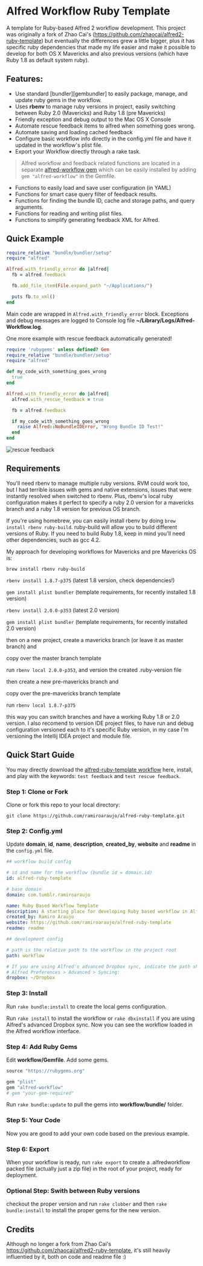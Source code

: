 # Alfred Workflow Ruby Template

A template for Ruby-based Alfred 2 workflow development. This project was originally a fork of Zhao Cai's (https://github.com/zhaocai/alfred2-ruby-template) but eventually the differences grew a little bigger, plus it has specific ruby dependencies that made my life easier and make it possible to develop for both OS X Mavericks and also previous versions (which have Ruby 1.8 as default system ruby).

## Features:

* Use standard [bundler][gembundler] to easily package, manage, and update ruby gems in the workflow.
* Uses **rbenv** to manage ruby versions in project, easily switching between Ruby 2.0 (Mavericks) and Ruby 1.8 (pre Mavericks)
* Friendly exception and debug output to the Mac OS X Console
* Automate rescue feedback items to alfred when something goes wrong.
* Automate saving and loading cached feedback
* Configure basic workflow info directly in the config.yml file and have it updated in the workflow's plist file.
* Export your Workflow directly through a rake task.

> Alfred workflow and feedback related functions are located in a separate [alfred-workflow gem]( https://github.com/zhaocai/alfred-workflow ) which can be easily installed by adding `gem "alfred-workflow"` in the Gemfile.

* Functions to easily load and save user configuration (in YAML)
* Functions for smart case query filter of feedback results.
* Functions for finding the bundle ID, cache and storage paths, and query arguments.
* Functions for reading and writing plist files.
* Functions to simplify generating feedback XML for Alfred.


## Quick Example

```ruby
require_relative "bundle/bundler/setup"
require "alfred"

Alfred.with_friendly_error do |alfred|
  fb = alfred.feedback

  fb.add_file_item(File.expand_path "~/Applications/")

  puts fb.to_xml()
end
```

Main code are wrapped in `Alfred.with_friendly_error` block. Exceptions and debug messages are logged to Console log file **~/Library/Logs/Alfred-Workflow.log**.

One more example with rescue feedback automatically generated!

```ruby
require 'rubygems' unless defined? Gem
require_relative "bundle/bundler/setup"
require "alfred"

def my_code_with_something_goes_wrong
  true
end

Alfred.with_friendly_error do |alfred|
  alfred.with_rescue_feedback = true

  fb = alfred.feedback

  if my_code_with_something_goes_wrong
    raise Alfred::NoBundleIDError, "Wrong Bundle ID Test!"
  end
end
```

![rescue feedback](https://raw.github.com/ramiroaraujo/alfred-ruby-template/master/screenshots/rescue%20feedback.png)


## Requirements

You'll need rbenv to manage multiple ruby versions. RVM could work too, but I had terrible issues with gems and native extensions, issues that were instantly resolved when switched to rbenv. Plus, rbenv's local ruby configuration makes it perfect to specify a ruby 2.0 version for a mavericks branch and a ruby 1.8 version for previous OS branch.

If you're using homebrew, you can easily install rbenv by doing ```brew install rbenv ruby-build```. ruby-build will allow you to build different versions of Ruby. If you need to build Ruby 1.8, keep in mind you'll need other dependencies, such as gcc 4.2.

My approach for developing workflows for Mavericks and pre Mavericks OS is:

```brew install rbenv ruby-build```

```rbenv install 1.8.7-p375``` (latest 1.8 version, check dependencies!)

```gem install plist bundler``` (template requirements, for recently installed 1.8 version)

```rbenv install 2.0.0-p353``` (latest 2.0 version)

```gem install plist bundler``` (template requirements, for recently installed 2.0 version)

then on a new project, create a mavericks branch (or leave it as master branch) and

copy over the master branch template

run ```rbenv local 2.0.0-p353```, and version the created .ruby-version file

then create a new pre-mavericks branch and

copy over the pre-mavericks branch template

run ```rbenv local 1.8.7-p375```

this way you can switch branches and have a working Ruby 1.8 or 2.0 version. I also recomend to version IDE project files, to have run and debug configuration versioned each to it's specific Ruby version, in my case I'm versioning the Intellij IDEA project and module file.


## Quick Start Guide

You may directly download the [alfred-ruby-template workflow]( https://github.com/ramiroaraujo/alfred-ruby-template/raw/master/alfred-ruby-template.alfredworkflow ) here, install, and play with the keywords: `test feedback` and `test rescue feedback`.

### Step 1: Clone or Fork

Clone or fork this repo to your local directory:

`git clone https://github.com/ramiroaraujo/alfred-ruby-template.git`

### Step 2: Config.yml
Update **domain**, **id**, **name**, **description**, **created_by**, **website** and **readme** in the `config.yml` file.

```yaml
## workflow build config

# id and name for the workflow (bundle id = domain.id)
id: alfred-ruby-template

# base domain
domain: com.tumblr.ramiroaraujo

name: Ruby Based Workflow Template
description: A starting place for developing Ruby based workflow in Alfred
created_by: Ramiro Araujo
website: https://github.com/ramiroaraujo/alfred-ruby-template
readme: readme

## development config

# path is the relative path to the workflow in the project root
path: workflow

# If you are using Alfred's advanced Dropbox sync, indicate the path shown in
# Alfred Preferences > Advanced > Syncing:
dropbox: ~/Dropbox
```

### Step 3: Install

Run ```rake bundle:install``` to create the local gems configuration.

Run `rake install` to install the workflow or `rake dbxinstall` if you are using Alfred's advanced Dropbox sync. Now you can see the workflow loaded in the
Alfred workflow interface.

### Step 4: Add Ruby Gems

Edit **workflow/Gemfile**. Add some gems.

```ruby
source "https://rubygems.org"

gem "plist"
gem "alfred-workflow"
# gem "your-gem-required"
```

Run `rake bundle:update` to pull the gems into **workflow/bundle/** folder.

### Step 5: Your Code

Now you are good to add your own code based on the previous example.

### Step 6: Export

When your workflow is ready, run ```rake export``` to create a .alfredworkflow packed file (actually just a zip file) in the root of your project, ready for deployment.


### Optional Step: Swith between Ruby versions

checkout the proper version and run ```rake clobber``` and then ```rake bundle:install``` to install the proper gems for the new version.


## Credits

Although no longer a fork from Zhao Cai's https://github.com/zhaocai/alfred2-ruby-template, it's still heavily influentied by it, both on code and readme file :)

